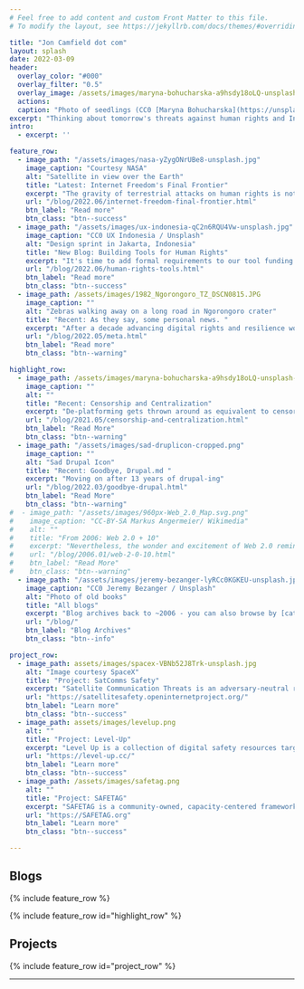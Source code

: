 ```yaml
---
# Feel free to add content and custom Front Matter to this file.
# To modify the layout, see https://jekyllrb.com/docs/themes/#overriding-theme-defaults

title: "Jon Camfield dot com"
layout: splash
date: 2022-03-09
header:
  overlay_color: "#000"
  overlay_filter: "0.5"
  overlay_image: /assets/images/maryna-bohucharska-a9hsdy18oLQ-unsplash-glitched.png
  actions:
  caption: "Photo of seedlings (CC0 [Maryna Bohucharska](https://unsplash.com/@bohucharska) / Unsplash) filtered with [Glimpse](https://glimpse-editor.org/)"
excerpt: "Thinking about tomorrow's threats against human rights and Internet Freedom. Frustrated Optimist, gardener, salsa dancer, cook, husband, dad, embarrassed Texan. Opinions here are my own. he/they"
intro:
  - excerpt: ''

feature_row:
  - image_path: "/assets/images/nasa-yZygONrUBe8-unsplash.jpg"
    image_caption: "Courtesy NASA"
    alt: "Satellite in view over the Earth"
    title: "Latest: Internet Freedom's Final Frontier"
    excerpt: "The gravity of terrestrial attacks on human rights is not magically escaped in orbit "
    url: "/blog/2022.06/internet-freedom-final-frontier.html"
    btn_label: "Read more"
    btn_class: "btn--success"
  - image_path: "/assets/images/ux-indonesia-qC2n6RQU4Vw-unsplash.jpg"
    image_caption: "CC0 UX Indonesia / Unsplash"
    alt: "Design sprint in Jakarta, Indonesia"
    title: "New Blog: Building Tools for Human Rights"
    excerpt: "It's time to add formal requirements to our tool funding process to reduce risks while also contributing to building more inclusive tools"
    url: "/blog/2022.06/human-rights-tools.html"
    btn_label: "Read more"
    btn_class: "btn--success"
  - image_path: /assets/images/1982_Ngorongoro_TZ_DSCN0815.JPG
    image_caption: ""
    alt: "Zebras walking away on a long road in Ngorongoro crater"
    title: "Recent: As they say, some personal news. "
    excerpt: "After a decade advancing digital rights and resilience work at Internews, I’m excited to start a journey in the private sector. "
    url: "/blog/2022.05/meta.html"
    btn_label: "Read more"
    btn_class: "btn--warning"

highlight_row:
  - image_path: /assets/images/maryna-bohucharska-a9hsdy18oLQ-unsplash-merged.png
    image_caption: ""
    alt: ""
    title: "Recent: Censorship and Centralization"
    excerpt: "De-platforming gets thrown around as equivalent to censorship or getting kicked off of the Internet, but this is a dangerous and self-fulfilling lie."
    url: "/blog/2021.05/censorship-and-centralization.html"
    btn_label: "Read More"
    btn_class: "btn--warning"
  - image_path: "/assets/images/sad-druplicon-cropped.png"
    image_caption: ""
    alt: "Sad Drupal Icon"
    title: "Recent: Goodbye, Drupal.md "
    excerpt: "Moving on after 13 years of drupal-ing"
    url: "/blog/2022.03/goodbye-drupal.html"
    btn_label: "Read More"
    btn_class: "btn--warning"
#  - image_path: "/assets/images/960px-Web_2.0_Map.svg.png"
#    image_caption: "CC-BY-SA Markus Angermeier/ Wikimedia"
#    alt: ""
#    title: "From 2006: Web 2.0 + 10"
#    excerpt: "Nevertheless, the wonder and excitement of Web 2.0 reminds me heavily of the early days of the Internet, and the non-web parts of it -- BBSes, Usenet, and the command-line interface world"
#    url: "/blog/2006.01/web-2-0-10.html"
#    btn_label: "Read More"
#    btn_class: "btn--warning"
  - image_path: "/assets/images/jeremy-bezanger-lyRCc0KGKEU-unsplash.jpg"
    image_caption: "CC0 Jeremy Bezanger / Unsplash"
    alt: "Photo of old books"
    title: "All blogs"
    excerpt: "Blog archives back to ~2006 - you can also browse by [category](/categories/) or [tags](/tags/)"
    url: "/blog/"
    btn_label: "Blog Archives"
    btn_class: "btn--info"

project_row:
  - image_path: assets/images/spacex-VBNb52J8Trk-unsplash.jpg
    alt: "Image courtesy SpaceX"
    title: "Project: SatComms Safety"
    excerpt: "Satellite Communication Threats is an adversary-neutral review of known risks with satellite communications (satphones, BGANs, and LEO-orbit (StarLink) terminals). "
    url: "https://satellitesafety.openinternetproject.org/"
    btn_label: "Learn more"
    btn_class: "btn--success"
  - image_path: assets/images/levelup.png
    alt: ""
    title: "Project: Level-Up"
    excerpt: "Level Up is a collection of digital safety resources targeted at trainers to build more engaging and impactful curricula"
    url: "https://level-up.cc/"
    btn_label: "Learn more"
    btn_class: "btn--success"
  - image_path: /assets/images/safetag.png
    alt: ""
    title: "Project: SAFETAG"
    excerpt: "SAFETAG is a community-owned, capacity-centered framework for organizational digital security assessment that I co-authored."
    url: "https://SAFETAG.org"
    btn_label: "Learn more"
    btn_class: "btn--success"

---
```

<!--{% include feature_row id="intro" type="center" %}-->
## Blogs

{% include feature_row %}

{% include feature_row id="highlight_row" %}

## Projects

{% include feature_row id="project_row" %}

---
